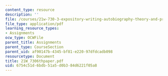 ```yaml
---
content_type: resource
description: ''
file: /courses/21w-730-3-expository-writing-autobiography-theory-and-practice-spring-2001/6754c51d6bdb51a5d0b384d6221f05a8_21W_7306thpaper.pdf
file_type: application/pdf
learning_resource_types:
- Assignments
ocw_type: OCWFile
parent_title: Assignments
parent_type: CourseSection
parent_uid: af90147b-4345-bf81-e220-97dfdcadb098
resourcetype: Document
title: 21W_7306thpaper.pdf
uid: 6754c51d-6bdb-51a5-d0b3-84d6221f05a8
---
```

